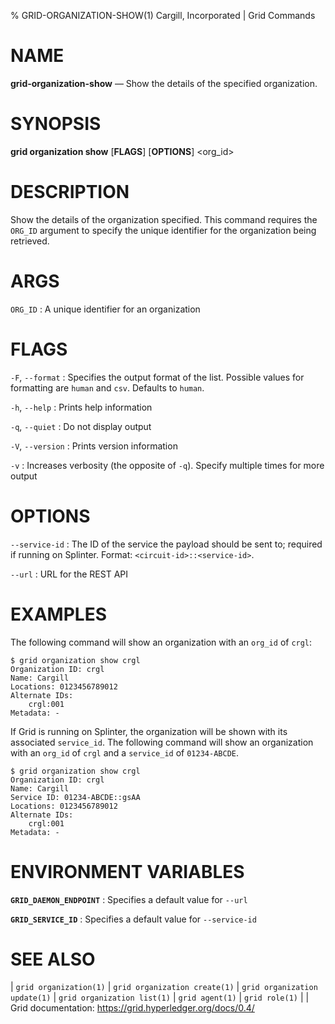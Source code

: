 % GRID-ORGANIZATION-SHOW(1) Cargill, Incorporated | Grid Commands

<!--
  Copyright 2022 Cargill Incorporated
  Licensed under Creative Commons Attribution 4.0 International License
  https://creativecommons.org/licenses/by/4.0/
-->

NAME
====

**grid-organization-show** — Show the details of the specified organization.

SYNOPSIS
========

**grid organization show** \[**FLAGS**\] \[**OPTIONS**\] <org_id>

DESCRIPTION
===========

Show the details of the organization specified. This command requires the
`ORG_ID` argument to specify the unique identifier for the organization being
retrieved.

ARGS
====

`ORG_ID`
: A unique identifier for an organization


FLAGS
=====

`-F`, `--format`
: Specifies the output format of the list. Possible values for formatting are
  `human` and `csv`. Defaults to `human`.

`-h`, `--help`
: Prints help information

`-q`, `--quiet`
: Do not display output

`-V`, `--version`
: Prints version information

`-v`
: Increases verbosity (the opposite of `-q`). Specify multiple times for more
  output

OPTIONS
=======

`--service-id`
: The ID of the service the payload should be sent to; required if running on
  Splinter. Format: `<circuit-id>::<service-id>`.

`--url`
: URL for the REST API

EXAMPLES
========

The following command will show an organization with an `org_id` of `crgl`:

```
$ grid organization show crgl
Organization ID: crgl
Name: Cargill
Locations: 0123456789012
Alternate IDs:
    crgl:001
Metadata: -
```

If Grid is running on Splinter, the organization will be shown with its
associated `service_id`. The following command will show an organization with an
`org_id` of `crgl` and a `service_id` of `01234-ABCDE`.

```
$ grid organization show crgl
Organization ID: crgl
Name: Cargill
Service ID: 01234-ABCDE::gsAA
Locations: 0123456789012
Alternate IDs:
    crgl:001
Metadata: -
```

ENVIRONMENT VARIABLES
=====================

**`GRID_DAEMON_ENDPOINT`**
: Specifies a default value for `--url`

**`GRID_SERVICE_ID`**
: Specifies a default value for `--service-id`

SEE ALSO
========

| `grid organization(1)`
| `grid organization create(1)`
| `grid organization update(1)`
| `grid organization list(1)`
| `grid agent(1)`
| `grid role(1)`
|
| Grid documentation: https://grid.hyperledger.org/docs/0.4/
